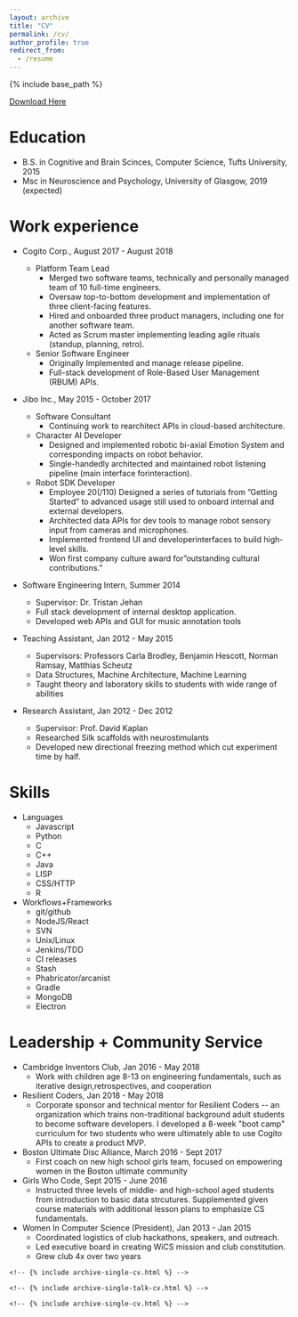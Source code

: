 ```yaml
---
layout: archive
title: "CV"
permalink: /cv/
author_profile: true
redirect_from:
  - /resume
---
```


{% include base_path %}

<a href="/files/csaund_resume.pdf">Download Here</a>

Education
======
* B.S. in Cognitive and Brain Scinces, Computer Science, Tufts University, 2015
* Msc in Neuroscience and Psychology, University of Glasgow, 2019 (expected)

Work experience
======
* Cogito Corp., August 2017 - August 2018
  * Platform Team Lead
    * Merged two software teams, technically and personally managed team of 10 full-time engineers.
    * Oversaw top-to-bottom development and implementation of three client-facing features.
    * Hired and onboarded three product managers, including one for another software team.
    * Acted as Scrum master implementing leading agile rituals (standup, planning, retro).
  * Senior Software Engineer
    * Originally Implemented and manage release pipeline.
    * Full-stack development of Role-Based User Management (RBUM) APIs.

* Jibo Inc., May 2015 - October 2017
  * Software Consultant
    * Continuing work to rearchitect APIs in cloud-based architecture.
  * Character AI Developer
    * Designed and implemented robotic bi-axial Emotion System and corresponding
  impacts on robot behavior.
    * Single-handedly architected and maintained robot listening pipeline (main
  interface forinteraction).
  * Robot SDK Developer
    * Employee 20(/110) Designed a series of tutorials from ”Getting Started” to
  advanced usage still used to onboard internal and external developers.
    * Architected data APIs for dev tools to manage robot sensory input from
  cameras and microphones.
    * Implemented frontend UI and developerinterfaces to build high-level skills.
    * Won first company culture award for”outstanding cultural contributions.”

* Software Engineering Intern, Summer 2014
  * Supervisor: Dr. Tristan Jehan
  * Full stack development of internal desktop application.
  * Developed web APIs and GUI for music annotation tools

* Teaching Assistant, Jan 2012 - May 2015
  * Supervisors: Professors Carla Brodley, Benjamin Hescott, Norman Ramsay, Matthias Scheutz
  * Data Structures, Machine Architecture, Machine Learning
  * Taught theory and laboratory skills to students with wide range of abilities

* Research Assistant, Jan 2012 - Dec 2012
  * Supervisor: Prof. David Kaplan
  * Researched Silk scaffolds with neurostimulants
  * Developed new directional freezing method which cut experiment time by half.

Skills
======
* Languages
  * Javascript
  * Python
  * C
  * C++
  * Java
  * LISP
  * CSS/HTTP
  * R
* Workflows+Frameworks
  * git/github
  * NodeJS/React
  * SVN
  * Unix/Linux
  * Jenkins/TDD
  * CI releases
  * Stash
  * Phabricator/arcanist
  * Gradle
  * MongoDB
  * Electron

Leadership + Community Service
======
* Cambridge Inventors Club, Jan 2016 - May 2018
  * Work with children age 8-13 on engineering fundamentals, such as iterative design,retrospectives, and cooperation
* Resilient Coders, Jan 2018 - May 2018
  * Corporate sponsor and technical mentor for Resilient Coders --
  an organization which trains non-traditional background adult students to become software developers.
  I developed a 8-week "boot camp" curriculum for two students who were ultimately
  able to use Cogito APIs to create a product MVP.
* Boston Ultimate Disc Alliance, March 2016 - Sept 2017
  * First coach on new high school girls team, focused on empowering women in the Boston ultimate community
* Girls Who Code, Sept 2015 - June 2016
  * Instructed three levels of middle- and high-school aged students from introduction to basic data strcutures. Supplemented given
course materials with additional lesson plans to emphasize CS fundamentals.
* Women In Computer Science (President), Jan 2013 - Jan 2015
  * Coordinated logistics of club hackathons, speakers, and outreach.
  * Led executive board in creating WiCS mission and club constitution.
  * Grew club 4x over two years

<!-- Publications -->
<!-- ====== -->
  <!-- <ul>{% for post in site.publications %} -->
    <!-- {% include archive-single-cv.html %} -->
  <!-- {% endfor %}</ul> -->
  <!--  -->
<!-- Talks -->
<!-- ====== -->
  <!-- <ul>{% for post in site.talks %} -->
    <!-- {% include archive-single-talk-cv.html %} -->
  <!-- {% endfor %}</ul> -->
  <!--  -->
<!-- Teaching -->
<!-- ====== -->
  <!-- <ul>{% for post in site.teaching %} -->
    <!-- {% include archive-single-cv.html %} -->
  <!-- {% endfor %}</ul> -->
